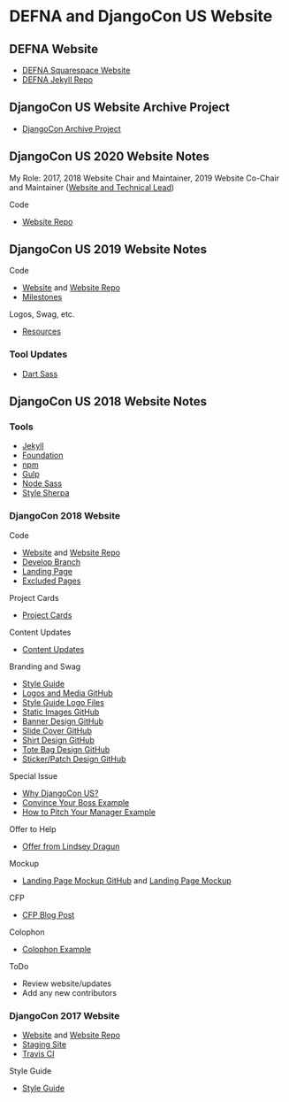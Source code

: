 # DEFNA and DjangoCon US Website

## DEFNA Website

* [DEFNA Squarespace Website](https://www.defna.org/)
* [DEFNA Jekyll Repo](https://github.com/katialira/defna_jekyll)

## DjangoCon US Website Archive Project

* [DjangoCon Archive Project](https://github.com/djangocon/djangocon-archive-project)

## DjangoCon US 2020 Website Notes

My Role: 2017, 2018 Website Chair and Maintainer, 2019 Website Co-Chair and Maintainer ([Website and Technical Lead](https://github.com/djangocon/djangocon-us-docs/blob/0afd4cfc6fb17ffddf732cf3b7a6189f3312b748/volunteers/roles.md))

Code
* [Website Repo](https://github.com/djangocon/2020.djangocon.us)

<!--
DjangoCon US Website
https://twitter.com/webology/status/1166445232591949826 | ✨ Jeff Triplett ✨ on Twitter: "👋 Hi, friends. What's your best trick for generating social media friendsly preview images (aka open graph/summary images)? 🖼 This feels like it should be a solved problem by now." / Twitter

http://jonibologna.work | Joni Bologna’s Portfolio

https://github.com/djangocon/2019.djangocon.us/actions/new
-->

## DjangoCon US 2019 Website Notes

Code
* [Website](https://2019.djangocon.us) and [Website Repo](https://github.com/djangocon/2019.djangocon.us)
* [Milestones](https://github.com/djangocon/2019.djangocon.us/milestones)

Logos, Swag, etc.
* [Resources](https://github.com/djangocon/resources)

<!--
Recap
http://elaconf.com/2016/ | Ela Conf 2016
https://2019.jsconf.eu/news/the-jsconf--cssconf-eu-finances/ | The JSConf & CSSconf EU Finances

https://jefftriplett.com/colophon/ | Colophon | Jeff Triplett
-->

### Tool Updates

* [Dart Sass](https://sass-lang.com/dart-sass)

## DjangoCon US 2018 Website Notes

### Tools

* [Jekyll](https://jekyllrb.com/docs/home)
* [Foundation](http://foundation.zurb.com/sites/docs)
* [npm](https://www.npmjs.com)
* [Gulp](http://gulpjs.com)
* [Node Sass](https://github.com/sass/node-sass)
* [Style Sherpa](https://foundation.zurb.com/sites/docs/style-sherpa.html)

### DjangoCon 2018 Website

Code
* [Website](https://2018.djangocon.us) and [Website Repo](https://github.com/djangocon/2018.djangocon.us)
* [Develop Branch](https://github.com/djangocon/2018.djangocon.us/tree/develop)
* [Landing Page](https://github.com/djangocon/2018.djangocon.us/blob/develop/_pages/landing-page.html)
* [Excluded Pages](https://github.com/djangocon/2018.djangocon.us/blob/develop/_config.yml#L46)

Project Cards
* [Project Cards](https://github.com/djangocon/2018.djangocon.us/projects/1)

Content Updates
* [Content Updates](https://github.com/djangocon/2018.djangocon.us/issues/13)

Branding and Swag
* [Style Guide](https://2018.djangocon.us/styleguide)
* [Logos and Media GitHub](https://github.com/djangocon/resources)
* [Style Guide Logo Files](https://2018.djangocon.us/styleguide/#logo-files)
* [Static Images GitHub](https://github.com/djangocon/2018.djangocon.us/tree/master/static/img)
* [Banner Design GitHub](https://github.com/djangocon/2018.djangocon.us/issues/59)
* [Slide Cover GitHub](https://github.com/djangocon/2018.djangocon.us/issues/57)
* [Shirt Design GitHub](https://github.com/djangocon/2018.djangocon.us/issues/60)
* [Tote Bag Design GitHub](https://github.com/djangocon/2018.djangocon.us/issues/58)
* [Sticker/Patch Design GitHub](https://github.com/djangocon/2018.djangocon.us/issues/56)

Special Issue
* [Why DjangoCon US?](https://2017.djangocon.us/why-djangocon-us)
* [Convince Your Boss Example](https://rosenfeldmedia.com/eux2018/updates/convince-your-boss)
* [How to Pitch Your Manager Example](https://2017.northbaypython.org/attend/business-case)

Offer to Help
* [Offer from Lindsey Dragun](https://twitter.com/techevangelista/status/944321280857268225)

Mockup
* [Landing Page Mockup GitHub](https://github.com/djangocon/landing-page) and [Landing Page Mockup ](https://djangocon.github.io/landing-page)

CFP
* [CFP Blog Post](https://www.defna.org/announcements/2017/10/10/call-for-proposals-for-djangocon-2018-website)

Colophon
* [Colophon Example](https://2018.pycon-au.org/colophon)

ToDo
* Review website/updates
* Add any new contributors

### DjangoCon 2017 Website

* [Website](https://2017.djangocon.us) and [Website Repo](https://github.com/djangocon/2017.djangocon.us)
* [Staging Site](http://djangocon.surge.sh)
* [Travis CI](https://travis-ci.org/djangocon/2017.djangocon.us)

Style Guide
* [Style Guide](https://2017.djangocon.us/styleguide)
